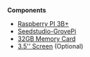**Components**
* [Raspberry PI 3B+](https://www.amazon.com/gp/product/B07BC7BMHY/ref=ppx_yo_dt_b_asin_title_o00_s00?ie=UTF8&psc=1) 
* [Seedstudio-GrovePi](https://www.amazon.com/gp/product/B01BRCEWV2/ref=ppx_yo_dt_b_asin_title_o01_s00?ie=UTF8&psc=1) 
* [32GB Memory Card](https://www.amazon.com/gp/product/B06XWN9Q99/ref=ppx_yo_dt_b_asin_title_o00_s00?ie=UTF8&psc=1) 
* [3.5'' Screen](https://www.amazon.com/gp/product/B01IGBDT02/ref=ppx_yo_dt_b_asin_title_o04_s00?ie=UTF8&psc=1) (Optional) 

